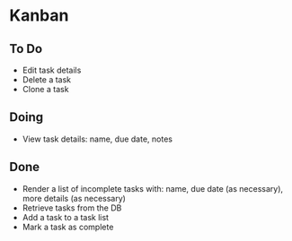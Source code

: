 # Kanban

## To Do
- Edit task details
- Delete a task
- Clone a task

## Doing
- View task details: name, due date, notes

## Done
- Render a list of incomplete tasks with: name, due date (as necessary), more details (as necessary)
- Retrieve tasks from the DB
- Add a task to a task list
- Mark a task as complete
